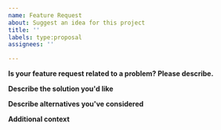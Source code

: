 ```yaml
---
name: Feature Request
about: Suggest an idea for this project
title: ''
labels: type:proposal
assignees: ''

---
```


**Is your feature request related to a problem? Please describe.**


**Describe the solution you'd like**


**Describe alternatives you've considered**


**Additional context**


